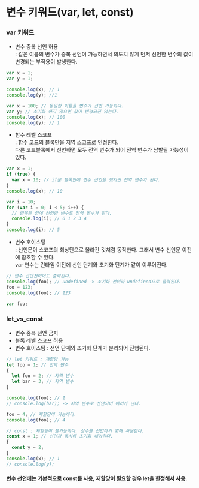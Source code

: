 # 변수 키워드(var, let, const)

### var 키워드

- 변수 중복 선언 허용  
  : 같은 이름의 변수가 중복 선언이 가능하면서 의도치 않게 먼저 선언한 변수의 값이 변경되는 부작용이 발생한다.

```javascript
var x = 1;
var y = 1;

console.log(x); // 1
console.log(y); //1

var x = 100; // 동일한 이름을 변수가 선언 가능하다.
var y; // 초기화 하지 않으면 값이 변경되진 않는다.
console.log(x); // 100
console.log(y); // 1
```

- 함수 레벨 스코프  
  : 함수 코드의 블록만을 지역 스코프로 인정한다.  
  다른 코드블록에서 선언하면 모두 전역 변수가 되어 전역 변수가 남발될 가능성이 있다.

```javascript
var x = 1;
if (true) {
  var x = 10; // if문 블록안에 변수 선언을 했지만 전역 변수가 된다.
}
console.log(x); // 10

var i = 10;
for (var i = 0; i < 5; i++) {
  // 반복문 안에 선언한 변수도 전역 변수가 된다.
  console.log(i); // 0 1 2 3 4
}
console.log(i); // 5
```

- 변수 호이스팅  
  : 선언문이 스코프의 최상단으로 올라간 것처럼 동작한다. 그래서 변수 선언문 이전에 참조할 수 있다.  
  var 변수는 런타임 이전에 선언 단계와 초기화 단계가 같이 이루어진다.

```javascript
// 변수 선언전이어도 출력된다.
console.log(foo); // undefined -> 초기화 전이라 undefined으로 출력된다.
foo = 123;
console.log(foo); // 123

var foo;
```

### let_vs_const

- 변수 중복 선언 금지
- 블록 레벨 스코프 허용
- 변수 호이스팅 : 선언 단계와 초기화 단계가 분리되어 진행된다.

```javascript
// let 키워드 : 재할당 가능
let foo = 1; // 전역 변수
{
  let foo = 2; // 지역 변수
  let bar = 3; // 지역 변수
}

console.log(foo); // 1
// console.log(bar); -> 지역 변수로 선언되어 에러가 난다.

foo = 4; // 재할당이 가능하다.
console.log(foo); // 4
```

```javascript
// const : 재할당이 불가능하다. 상수를 선언하기 위해 사용한다.
const x = 1; // 선언과 동시에 초기화 해야한다.
{
  const y = 2;
}
console.log(x); // 1
// console.log(y);
```

#### 변수 선언에는 기본적으로 const를 사용, 재할당이 필요할 경우 let을 한정해서 사용.
